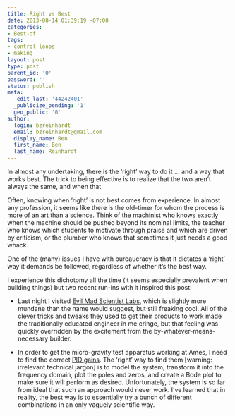 ```yaml
---
title: Right vs Best
date: 2013-08-14 01:39:19 -07:00
categories:
- Best-of
tags:
- control loops
- making
layout: post
type: post
parent_id: '0'
password: ''
status: publish
meta:
  _edit_last: '44242401'
  _publicize_pending: '1'
  geo_public: '0'
author:
  login: bzreinhardt
  email: bzreinhardt@gmail.com
  display_name: Ben
  first_name: Ben
  last_name: Reinhardt
---
```


<p>In almost any undertaking, there is the ‘right’ way to do it … and a way that works best. The trick to being effective is to realize that the two aren’t always the same, and when that</p>
<p>Often, knowing when ‘right’ is not best comes from experience. In almost any profession, it seems like there is the old-timer for whom the process is more of an art than a science. Think of the machinist who knows exactly when the machine should be pushed beyond its nominal limits, the teacher who knows which students to motivate through praise and which are driven by criticism, or the plumber who knows that sometimes it just needs a good whack.</p>
<p>One of the (many) issues I have with bureaucracy is that it dictates a ‘right’ way it demands be followed, regardless of whether it’s the best way.</p>
<p>I experience this dichotomy all the time (it seems especially prevalent when building things) but two recent run-ins with it inspired this post:</p>
<ul>
<li>Last night I visited <a href="http://www.evilmadscientist.com/" target="_blank">Evil Mad Scientist Labs</a>, which is slightly more mundane than the name would suggest, but still freaking cool. All of the clever tricks and tweaks they used to get their products to work made the traditionally educated engineer in me cringe, but that feeling was quickly overridden by the excitement from the by-whatever-means-necessary builder.</li>
</ul>
<ul>
<li>In order to get the micro-gravity test apparatus working at Ames, I need to find the correct <a href="http://en.wikipedia.org/wiki/PID_controller" target="_blank">PID gains</a>. The ‘right’ way to find them [warning: irrelevant technical jargon] is to model the system, transform it into the frequency domain, plot the poles and zeros, and create a Bode plot to make sure it will perform as desired. Unfortunately, the system is so far from ideal that such an approach would never work. I’ve learned that in reality, the best way is to essentially try a bunch of different combinations in an only vaguely scientific way.</li>
</ul>
